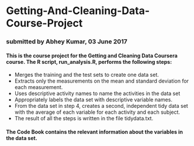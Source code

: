 # Getting-And-Cleaning-Data-Course-Project
### submitted by Abhey Kumar, 03 June 2017

#### This is the course project for the Getting and Cleaning Data Coursera course. The R script, run_analysis.R, performs the following steps:

* Merges the training and the test sets to create one data set.
* Extracts only the measurements on the mean and standard deviation for each measurement.
* Uses descriptive activity names to name the activities in the data set
* Appropriately labels the data set with descriptive variable names.
* From the data set in step 4, creates a second, independent tidy data set with the average of each variable for each activity and each subject.
* The result of all the steps is written in the file tidydata.txt.

#### The Code Book contains the relevant information about the variables in the data set.
